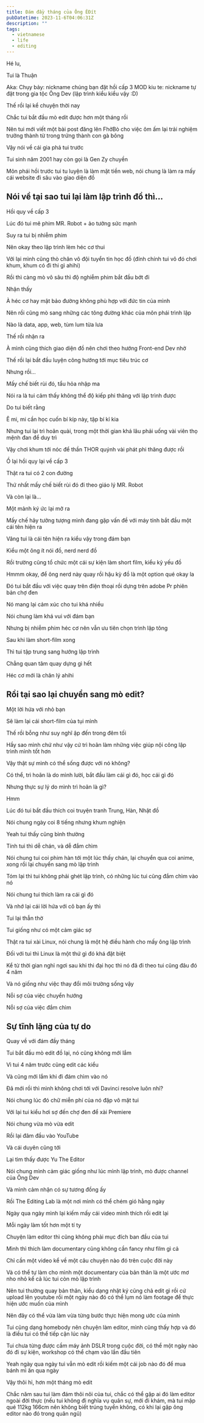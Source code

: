 ```yaml
---
title: Đám đầy tháng của Ông ÊĐít
pubDatetime: 2023-11-6T04:06:31Z
description: ""
tags:
  - vietnamese
  - life
  - editing
---
```


Hé lu,

Tui là Thuận

Aka:
Chụy bảy: nickname chúng bạn đặt hồi cấp 3
MOD kiu te: nickname tự đặt trong gia tộc Ông Dev (lập trình kiểu kiểu vậy :D)

Thế rồi lại kể chuyện thời nay

Chắc tui bắt đầu mò edit được hơn một tháng rồi

Nên tui mới viết một bài post đăng lên FhởBò cho việc ôm ấm lại trải nghiệm trưởng thành từ trong trứng thành con gà bông

Vậy nói về cái gia phả tui trước

Tui sinh năm 2001 hay còn gọi là Gen Zy chuyền

Môn phái hồi trước tui tu luyện là làm mặt tiền web, nói chung là làm ra mấy cái website đi sâu vào giao diện đồ

## Nói về tại sao tui lại làm lập trình đồ thì…

Hồi quy về cấp 3

Lúc đó tui mê phim MR. Robot + ảo tưởng sức mạnh

Suy ra tui bị nhiễm phim

Nên okay theo lập trình lèm héc cơ thui

Với lại mình cũng thò chân vô đội tuyển tin học đồ (đính chính tui vô đó chơi khum, khum có đi thi gì ahihi)

Rồi thì càng mò vô sâu thì độ nghiễm phim bắt đầu bớt đi

Nhận thấy

À héc cơ hay mật bảo đường không phù hợp với đức tin của mình

Nên rồi cũng mò sang những các tông đường khác của môn phái trình lập

Nào là data, app, web, tùm lum từa lưa

Thế rồi nhận ra

À mình cũng thích giao diện đồ nên chơi theo hướng Front-end Dev nhờ

Thế rồi lại bắt đầu luyện công hướng tới mục tiêu trúc cơ

Nhưng rồi…

Mấy chế biết rùi đó, tẩu hỏa nhập ma

Nói ra là tui cảm thấy không thể độ kiếp phi thăng với lập trình được

Do tui biết rằng

Ê mi, mi cần học cuốn bí kíp này, tập bí kỉ kia

Nhưng tui lại trì hoãn quài, trong một thời gian khá lâu phải uống vài viên thọ mệnh đan để duy trì

Vậy chơi khum tới nóc để thần THOR quýnh vài phát phi thăng được rồi

Ồ lại hồi quy lại về cấp 3

Thật ra tui có 2 con đường

Thứ nhất mấy chế biết rùi đó đi theo giáo lý MR. Robot

Và còn lại là…

Một mảnh ký ức lại mở ra

Mấy chế hãy tưởng tượng mình đang gặp vấn đề với máy tính bắt đầu một cái tên hiện ra

Vâng tui là cái tên hiện ra kiểu vậy trong đám bạn

Kiểu một ông ít nói đồ, nerd nerd đồ

Rồi trường cũng tổ chức một cái sự kiện làm short film, kiểu kỷ yếu đồ

Hmmm okay, để ông nerd này quay rồi hậu kỳ đồ là một option qué okay la

Đó tui bắt đầu với việc quay trên điện thoại rồi dựng trên adobe Pr phiên bản chợ đen

Nó mang lại cảm xúc cho tui khá nhiều

Nói chung làm khá vui với đám bạn

Nhưng bị nhiễm phim héc cơ nên vẫn ưu tiên chọn trình lập tông

Sau khi làm short-film xong

Thì tui tập trung sang hướng lập trình

Chẳng quan tâm quay dựng gì hết

Héc cơ mới là chân lý ahihi

## Rồi tại sao lại chuyển sang mò edit?

Một lời hứa với nhỏ bạn

Sẽ làm lại cái short-film của tụi mình

Thế rồi bỗng như suy nghĩ ập đến trong đêm tối

Hầy sao mình chứ như vậy cứ trì hoãn làm những việc giúp nội công lập trình mình tốt hơn

Vậy thật sự mình có thể sống được với nó không?

Có thể, trì hoãn là do mình lười, bắt đầu làm cái gì đó, học cái gì đó

Nhưng thực sự lý do mình trì hoãn là gì?

Hmm

Lúc đó tui bắt đầu thích coi truyện tranh Trung, Hàn, Nhật đồ

Nói chung ngày coi 8 tiếng nhưng khum nghiện

Yeah tui thấy cũng bình thường

Tính tui thì dễ chán, và dễ đắm chìm

Nói chung tui coi phim hàn tới một lúc thấy chán, lại chuyển qua coi anime, xong rồi lại chuyển sang mò lập trình

Tóm lại thì tui không phải ghét lập trình, có những lúc tui cũng đắm chìm vào nó

Nói chung tui thích làm ra cái gì đó

Và nhớ lại cái lời hứa với cô bạn ấy thì

Tui lại thẫn thờ

Tui giống như có một cảm giác sợ

Thật ra tui xài Linux, nói chung là một hệ điều hành cho mấy ông lập trình

Đối với tui thì Linux là một thứ gì đó khá đặt biệt

Kể từ thời gian nghỉ ngơi sau khi thi đại học thì nó đã đi theo tui cũng đâu đó 4 năm

Và nó giống như việc thay đổi môi trường sống vậy

Nỗi sợ của việc chuyển hướng

Nỗi sợ của việc đắm chìm

## Sự tĩnh lặng của tự do

Quay về với đám đầy tháng

Tui bắt đầu mò edit đồ lại, nó cũng không mới lắm

Vì tui 4 năm trước cũng edit các kiểu

Và cũng mới lắm khi đi đám chìm vào nó

Đã mới rồi thì mình không chơi tới với Davinci resolve luôn nhỉ?

Nói chung lúc đó chữ miễn phí của nó đặp vô mặt tui

Với lại tui kiểu hơi sợ đến chợ đen để xài Premiere

Nói chung vừa mò vừa edit

Rồi lại đâm đầu vào YouTube

Và cái duyên cũng tới

Lại tìm thấy được Yu The Editor

Nói chung mình cảm giác giống như lúc mình lập trình, mò được channel của Ông Dev

Và mình cảm nhận có sự tương đồng ấy

Rồi The Editing Lab là một nơi mình có thể chém gió hằng ngày

Ngày qua ngày mình lại kiếm mấy cái video mình thích rồi edit lại

Mỗi ngày làm tốt hơn một tí ty

Chuyện làm editor thì cũng không phải mục đích ban đầu của tui

Mình thì thích làm documentary cũng không cần fancy như film gì cả

Chỉ cần một video kể về một câu chuyện nào đó trên cuộc đời này

Và có thể tự làm cho mình một documentary của bản thân là một ước mơ nho nhỏ kể cả lúc tui còn mò lập trình

Nên tui thường quay bản thân, kiểu dạng nhật ký cũng chả edit gì rồi cứ upload lên youtube rồi một ngày nào đó có thể lụm nó làm footage để thực hiện ước muốn của mình

Nên đây có thể vừa làm vừa từng bước thực hiện mong ước của mình

Tui cũng dạng homebody nên chuyện làm editor, mình cũng thấy hợp và đó là điều tui có thể tiếp cận lúc này

Tui chưa từng được cầm máy ảnh DSLR trong cuộc đời, có thể một ngày nào đó đi sự kiện, workshop có thể chạm vào lần đầu tiên

Yeah ngày qua ngày tui vẫn mò edit rồi kiếm một cái job nào đó để mua bánh mì ăn qua ngày

Vậy thôi hỉ, hơn một tháng mò edit

Chắc năm sau tui làm đám thôi nôi của tui, chắc có thể gặp ai đó làm editor ngoài đời thực (nếu tui không đi nghĩa vụ quân sự, mới đi khám, mà tui mập qué 112kg 166cm nên không biết trúng tuyển không, có khi lại gặp ông editor nào đó trong quân ngũ)

